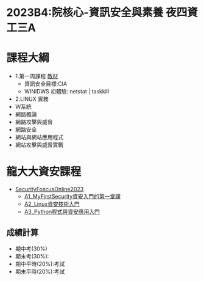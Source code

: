 # 2023B4:院核心-資訊安全與素養	夜四資工三A
# 課程大綱
- 1.第一周課程 [教材](1.md)
  - 資訊安全目標:CIA
  - WINIDWS 初體驗: netstat | taskkill  
- 2.LINUX 實務
- Ｗ系統
- 網路概論
- 網路攻擊與威脅
- 網路安全
- 網站與網站應用程式
- 網站攻擊與威脅實戰

# 龍大大資安課程
- [SecurityFoscusOnline2023](https://github.com/MyFirstSecurity2020/SecurityFoscusOnline2023)
  - [A1_MyFirstSecurity資安入門的第一堂課](https://github.com/MyFirstSecurity2020/20230301)
  - [A2_Linux資安技術入門](https://github.com/MyFirstSecurity2020/20230302)
  - [A3_Python程式與資安應用入門](https://github.com/MyFirstSecurity2020/SF2023A3)

## 成績計算
- 期中考(30%)
- 期末考(30%): 
- 期中平時(20%):考試
- 期末平時(20%):考試
